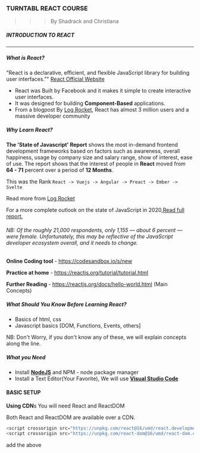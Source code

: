 ### TURNTABL REACT COURSE
> > > By Shadrack and Christiana

##### INTRODUCTION TO REACT
___
##### What is React?
"React is a declarative, efficient, and flexible JavaScript library for building user interfaces."" [React Official Website](https://reactjs.org/)
- React was Built by Facebook and it makes it simple to create interactive user interfaces.
- It was designed for building **Component-Based** applications.
- From a blogpost By [Log Rocket](https://blog.logrocket.com/state-of-javascript-what-are-the-most-in-demand-frontend-frameworks-in-2020/), React has almost 3 million users and a massive developer community
##### Why Learn React?
**The 'State of Javascript' Report**
shows the most in-demand frontend development frameworks based on factors such as awareness, overall happiness, usage by company size and salary range, show of interest, ease of use.
The report shows that the interest of people in **React** moved from **64 - 71** percent over a period of **12 Months**.

This was the Rank `React -> Vuejs -> Angular -> Preact -> Ember -> Svelte`

Read more from [Log Rocket](https://blog.logrocket.com/state-of-javascript-what-are-the-most-in-demand-frontend-frameworks-in-2020/)

For a more complete outlook on the state of JavaScript in 2020,[Read full report.](https://2019.stateofjs.com/)
###### NB: _Of the roughly 21,000 respondents, only 1,155 — about 6 percent — were female. Unfortunately, this may be reflective of the JavaScript developer ecosystem overall, and it needs to change._

**Online Coding tool** - https://codesandbox.io/s/new

**Practice at home** - https://reactjs.org/tutorial/tutorial.html

**Further Reading** - https://reactjs.org/docs/hello-world.html (Main Concepts)

##### What Should You Know Before Learning React?
+ Basics of html, css
+ Javascript basics [DOM, Functions, Events, others]

NB: Don't Worry, if you don't know any of these, we will explain concepts along the line.

#####  What you Need
- Install [**NodeJS**](https://nodejs.org/en/) and NPM - node package manager
- Install a Text Editor(Your Favorite), We will use [**Visual Studio Code**](https://code.visualstudio.com/)

#### BASIC SETUP
**Using CDN**s
You will need React and ReactDOM

Both React and ReactDOM are available over a CDN.
```js
<script crossorigin src="https://unpkg.com/react@16/umd/react.development.js"></script>
<script crossorigin src="https://unpkg.com/react-dom@16/umd/react-dom.development.js"></script>
```
add the above <script> tags to the HTML page right before the closing </body> tag:
 - Basic Usage with **React.createElement**
 ```js
 var h1 = React.createElement('h1', { className: 'cN' }, 'HELLO REACT!');
 var root = document.getElementById('appRoot');
ReactDOM.render(h1, root);
 ```
 - Introducing **JSX** - Javascript XML
 ```js
 var h1 = <h1>HELLO REACT!</h1>
 ReactDOM.render(h1, document.getElementById('root'));
 ```
 
 >>>  Rendering
 
 Rendering is when you want to transform your React component into DOM for the browser to understand and display content
 
 React Uses a **Virtual DOM** to render component and that makes it very fast and efficient
 ```js
ReactDOM.render(element, container[, callback])
 ```
 
 >>> Understanding Components
 
 >>> Dynamic and Re-Usable Components
 
 >>> Props - Basic usage
 
  >>> Javascript ES6 Aside: **const** and **let**, **arrow functions**
  
  >>> Aside: Javascript Classes
  
  >>> Props - revisit
  
 >>> State

##### States vrs Props
 Similarities
> Both are object

> Both can be used when rendering

> Changes to both cause re-render

Differences
> Props come from above

> State is defined in component itself
---
>Props Can’t be changed by component itself

> State can be Changed by Component itself 

**Default props Value**

`(Component.defaultProps = {key:value})`

PROJECT: Stop-Watch Application
 
 ##### INTERMEDIATE REACT
___
**Using creat-react-app**
Create React App is an officially supported way to create single-page React applications. It offers a modern build setup with NO CONFIGURATION.[Official Site](https://create-react-app.dev/docs/getting-started/)
```js
npx create-react-app my-app
cd my-app
npm start
```
NB:  If you've previously installed `create-react-app` globally via `npm install -g create-react-app`, we recommend you uninstall the package using `npm uninstall -g create-react-app` to ensure that npx always uses the latest version.

**React Routing**
Routing means Determining What should happen when a user visits a certain page of your site.

We will use **react-router-dom** since we are building web-apps: 


`npm install react-router-dom`

These are the imports you will need, You can also visite the  [API Site](https://reacttraining.com/react-router/web/api/BrowserRouter) to learn more
```js
import {
  BrowserRouter as Router,
  Switch,
  Route,
  Link
} from "react-router-dom";
```
+ Redirects
+ Request parameters
+ Query strings

> Mini Portfolio Project: Using **React Router**

**One Component per file**

**Import and Exports**

**Life cycle Components**

**Event Listeners**

PROJECT: Todo Application

##### ADVANCE REACT
___
**React with Redux**

**React Hooks**

**Using APIs**

PROJECT: API Based Application

